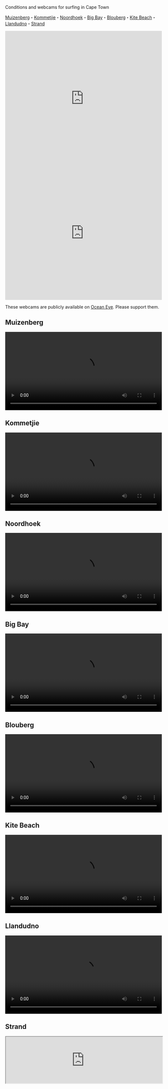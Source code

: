 Conditions and webcams for surfing in Cape Town

[Muizenberg](#muizenberg)・[Kommetjie](#kommetjie)・[Noordhoek](#noordhoek)・[Big Bay](#big-bay)・[Blouberg](#blouberg)・[Kite Beach](#kite-beach)・[Llandudno](#llandudno)・[Strand](#strand)


<div class="container-fluid">
    <div class="row justify-content-sm-center">
        <div class="col-sm-5">
            <iframe width="100%" height="433" src="https://embed.windy.com/embed2.html?lat=-34.064&lon=18.572&detailLat=-34.049&detailLon=18.481&width=380&height=433&zoom=9&level=surface&overlay=wind&product=ecmwf&menu=&message=true&marker=&calendar=now&pressure=&type=map&location=coordinates&detail=&metricWind=default&metricTemp=default&radarRange=-1" frameborder="0"></iframe>
        </div>
        <div class="col-sm-5">
            <iframe width="100%" height="433" src="https://embed.windy.com/embed2.html?lat=-34.064&lon=18.572&detailLat=-34.049&detailLon=18.481&width=380&height=433&zoom=9&level=surface&overlay=swell1&product=ecmwfWaves&menu=&message=true&marker=&calendar=now&pressure=&type=map&location=coordinates&detail=&metricWind=default&metricTemp=default&radarRange=-1" frameborder="0"></iframe>
        </div>
    </div>
</div>

These webcams are publicly available on [Ocean Eye](https://oceaneye.co.za). Please support them.

## Muizenberg
<div class="container-fluid">
    <video width="100%" height="auto" controls preload="auto">
        <source src="https://live-sec.streamworks.co.za/oceaneye/oceaneye45.stream/playlist_dvr.m3u8" type="application/x-mpegURL">
    </video>
</div>

## Kommetjie
<div class="container-fluid">
    <video width="100%" height="auto" controls preload="auto">
        <source src="https://live-sec.streamworks.video/oceaneye/oceaneye49.stream/playlist.m3u8" type="application/x-mpegURL">
    </video>
</div>

## Noordhoek
<div class="container-fluid">
    <video width="100%" height="auto" controls preload="auto">
        <source src="https://live-sec.streamworks.video/oceaneye/oceaneye30.stream/playlist.m3u8" type="application/x-mpegURL">
    </video>
</div>

## Big Bay
<div class="container-fluid">
    <video width="100%" height="auto" controls preload="auto">
        <source src="https://live-sec.streamworks.video/oceaneye/oceaneye12.stream/playlist.m3u8" type="application/x-mpegURL">
    </video>
</div>

## Blouberg
<div class="container-fluid">
    <video width="100%" height="auto" controls preload="auto">
        <source src="https://live-sec.streamworks.video/oceaneye/oceaneye11.stream/playlist.m3u8" type="application/x-mpegURL">
    </video>
</div>

## Kite Beach
<div class="container-fluid">
    <video width="100%" height="auto" controls preload="auto">
        <source src="https://live-sec.streamworks.video/oceaneye/oceaneye28.stream/playlist.m3u8" type="application/x-mpegURL">
    </video>
</div>

## Llandudno
<div class="container-fluid">
    <video width="100%" height="auto" controls preload="auto">
        <source src="https://cams.cdn-surfline.com/cdn-int/za-llandudno/playlist.m3u8" type="application/x-mpegURL">
    </video>
</div>

## Strand
<div class="container-fluid">
    <iframe width="100%" height="auto" src="https://www.youtube.com/embed/pLXniry24hg?autoplay=1"></iframe>
</div>
